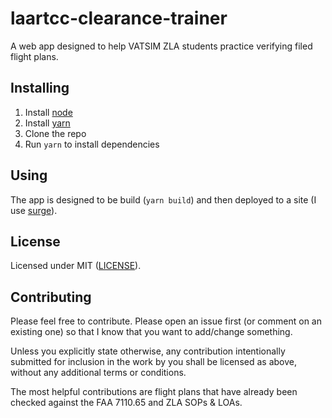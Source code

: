 # laartcc-clearance-trainer

A web app designed to help VATSIM ZLA students practice verifying filed flight plans.

## Installing

1. Install [node](https://nodejs.org/en/)
1. Install [yarn](https://classic.yarnpkg.com/lang/en/docs/install/)
1. Clone the repo
1. Run `yarn` to install dependencies

## Using

The app is designed to be build (`yarn build`) and then deployed to a site (I use [surge](surge.sh)).

## License

Licensed under MIT ([LICENSE](LICENSE)).

## Contributing

Please feel free to contribute. Please open an issue first (or comment on an existing one) so that I know that you want to add/change something.

Unless you explicitly state otherwise, any contribution intentionally submitted for inclusion in the work by you shall be licensed as above, without any additional terms or conditions.

The most helpful contributions are flight plans that have already been checked against the FAA 7110.65 and ZLA SOPs & LOAs.
